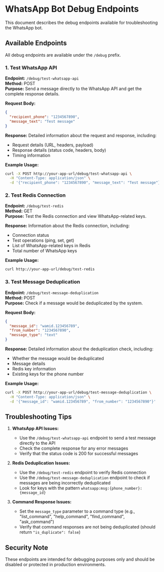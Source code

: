 # WhatsApp Bot Debug Endpoints

This document describes the debug endpoints available for troubleshooting the WhatsApp bot.

## Available Endpoints

All debug endpoints are available under the `/debug` prefix.

### 1. Test WhatsApp API

**Endpoint:** `/debug/test-whatsapp-api`  
**Method:** POST  
**Purpose:** Send a message directly to the WhatsApp API and get the complete response details.

**Request Body:**
```json
{
  "recipient_phone": "1234567890",
  "message_text": "Test message"
}
```

**Response:** Detailed information about the request and response, including:
- Request details (URL, headers, payload)
- Response details (status code, headers, body)
- Timing information

**Example Usage:**
```bash
curl -X POST http://your-app-url/debug/test-whatsapp-api \
  -H "Content-Type: application/json" \
  -d '{"recipient_phone": "1234567890", "message_text": "Test message"}'
```

### 2. Test Redis Connection

**Endpoint:** `/debug/test-redis`  
**Method:** GET  
**Purpose:** Test the Redis connection and view WhatsApp-related keys.

**Response:** Information about the Redis connection, including:
- Connection status
- Test operations (ping, set, get)
- List of WhatsApp-related keys in Redis
- Total number of WhatsApp keys

**Example Usage:**
```bash
curl http://your-app-url/debug/test-redis
```

### 3. Test Message Deduplication

**Endpoint:** `/debug/test-message-deduplication`  
**Method:** POST  
**Purpose:** Check if a message would be deduplicated by the system.

**Request Body:**
```json
{
  "message_id": "wamid.123456789",
  "from_number": "1234567890",
  "message_type": "text"
}
```

**Response:** Detailed information about the deduplication check, including:
- Whether the message would be deduplicated
- Message details
- Redis key information
- Existing keys for the phone number

**Example Usage:**
```bash
curl -X POST http://your-app-url/debug/test-message-deduplication \
  -H "Content-Type: application/json" \
  -d '{"message_id": "wamid.123456789", "from_number": "1234567890"}'
```

## Troubleshooting Tips

1. **WhatsApp API Issues:**
   - Use the `/debug/test-whatsapp-api` endpoint to send a test message directly to the API
   - Check the complete response for any error messages
   - Verify that the status code is 200 for successful messages

2. **Redis Deduplication Issues:**
   - Use the `/debug/test-redis` endpoint to verify Redis connection
   - Use the `/debug/test-message-deduplication` endpoint to check if messages are being incorrectly deduplicated
   - Look for keys with the pattern `whatsapp:msg:{phone_number}:{message_id}`

3. **Command Response Issues:**
   - Set the `message_type` parameter to a command type (e.g., "list_command", "help_command", "find_command", "ask_command")
   - Verify that command responses are not being deduplicated (should return `"is_duplicate": false`)

## Security Note

These endpoints are intended for debugging purposes only and should be disabled or protected in production environments. 